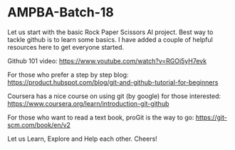 # AMPBA-Batch-18

Let us start with the basic Rock Paper Scissors AI project. Best way to tackle github is to learn some basics. I have added a couple of helpful resources here to get everyone started.

Github 101 video: https://www.youtube.com/watch?v=RGOj5yH7evk

For those who prefer a step by step blog: https://product.hubspot.com/blog/git-and-github-tutorial-for-beginners

Coursera has a nice course on using git (by google) for those interested: https://www.coursera.org/learn/introduction-git-github

For those who want to read a text book, proGit is the way to go: https://git-scm.com/book/en/v2

Let us Learn, Explore and Help each other. Cheers!
